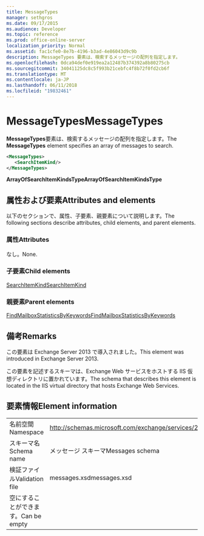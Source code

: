 ```yaml
---
title: MessageTypes
manager: sethgros
ms.date: 09/17/2015
ms.audience: Developer
ms.topic: reference
ms.prod: office-online-server
localization_priority: Normal
ms.assetid: fac1cfe0-8e7b-4196-b3ad-4e86043d9c9b
description: MessageTypes 要素は、検索するメッセージの配列を指定します。
ms.openlocfilehash: 0dca94def0e919ea2a12487b374392a8b80275cb
ms.sourcegitcommit: 34041125dc8c5f993b21cebfc4f8b72f0fd2cb6f
ms.translationtype: MT
ms.contentlocale: ja-JP
ms.lasthandoff: 06/11/2018
ms.locfileid: "19832461"
---
```

# <a name="messagetypes"></a><span data-ttu-id="4a8cc-103">MessageTypes</span><span class="sxs-lookup"><span data-stu-id="4a8cc-103">MessageTypes</span></span>

<span data-ttu-id="4a8cc-104">**MessageTypes**要素は、検索するメッセージの配列を指定します。</span><span class="sxs-lookup"><span data-stu-id="4a8cc-104">The **MessageTypes** element specifies an array of messages to search.</span></span> 
  
```XML
<MessageTypes>
   <SearchItemKind/>
</MessageTypes>
```

 <span data-ttu-id="4a8cc-105">**ArrayOfSearchItemKindsType**</span><span class="sxs-lookup"><span data-stu-id="4a8cc-105">**ArrayOfSearchItemKindsType**</span></span>
## <a name="attributes-and-elements"></a><span data-ttu-id="4a8cc-106">属性および要素</span><span class="sxs-lookup"><span data-stu-id="4a8cc-106">Attributes and elements</span></span>

<span data-ttu-id="4a8cc-107">以下のセクションで、属性、子要素、親要素について説明します。</span><span class="sxs-lookup"><span data-stu-id="4a8cc-107">The following sections describe attributes, child elements, and parent elements.</span></span>
  
### <a name="attributes"></a><span data-ttu-id="4a8cc-108">属性</span><span class="sxs-lookup"><span data-stu-id="4a8cc-108">Attributes</span></span>

<span data-ttu-id="4a8cc-109">なし。</span><span class="sxs-lookup"><span data-stu-id="4a8cc-109">None.</span></span>
  
### <a name="child-elements"></a><span data-ttu-id="4a8cc-110">子要素</span><span class="sxs-lookup"><span data-stu-id="4a8cc-110">Child elements</span></span>

[<span data-ttu-id="4a8cc-111">SearchItemKind</span><span class="sxs-lookup"><span data-stu-id="4a8cc-111">SearchItemKind</span></span>](searchitemkind.md)
  
### <a name="parent-elements"></a><span data-ttu-id="4a8cc-112">親要素</span><span class="sxs-lookup"><span data-stu-id="4a8cc-112">Parent elements</span></span>

[<span data-ttu-id="4a8cc-113">FindMailboxStatisticsByKeywords</span><span class="sxs-lookup"><span data-stu-id="4a8cc-113">FindMailboxStatisticsByKeywords</span></span>](findmailboxstatisticsbykeywords.md)
  
## <a name="remarks"></a><span data-ttu-id="4a8cc-114">備考</span><span class="sxs-lookup"><span data-stu-id="4a8cc-114">Remarks</span></span>

<span data-ttu-id="4a8cc-115">この要素は Exchange Server 2013 で導入されました。</span><span class="sxs-lookup"><span data-stu-id="4a8cc-115">This element was introduced in Exchange Server 2013.</span></span>
  
<span data-ttu-id="4a8cc-116">この要素を記述するスキーマは、Exchange Web サービスをホストする IIS 仮想ディレクトリに置かれています。</span><span class="sxs-lookup"><span data-stu-id="4a8cc-116">The schema that describes this element is located in the IIS virtual directory that hosts Exchange Web Services.</span></span>
  
## <a name="element-information"></a><span data-ttu-id="4a8cc-117">要素情報</span><span class="sxs-lookup"><span data-stu-id="4a8cc-117">Element information</span></span>

|||
|:-----|:-----|
|<span data-ttu-id="4a8cc-118">名前空間</span><span class="sxs-lookup"><span data-stu-id="4a8cc-118">Namespace</span></span>  <br/> |http://schemas.microsoft.com/exchange/services/2006/messages  <br/> |
|<span data-ttu-id="4a8cc-119">スキーマ名</span><span class="sxs-lookup"><span data-stu-id="4a8cc-119">Schema name</span></span>  <br/> |<span data-ttu-id="4a8cc-120">メッセージ スキーマ</span><span class="sxs-lookup"><span data-stu-id="4a8cc-120">Messages schema</span></span>  <br/> |
|<span data-ttu-id="4a8cc-121">検証ファイル</span><span class="sxs-lookup"><span data-stu-id="4a8cc-121">Validation file</span></span>  <br/> |<span data-ttu-id="4a8cc-122">messages.xsd</span><span class="sxs-lookup"><span data-stu-id="4a8cc-122">messages.xsd</span></span>  <br/> |
|<span data-ttu-id="4a8cc-123">空にすることができます。</span><span class="sxs-lookup"><span data-stu-id="4a8cc-123">Can be empty</span></span>  <br/> ||
   

